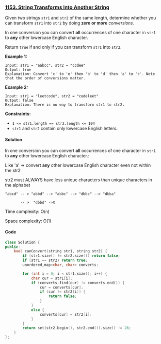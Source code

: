 ### [1153. String Transforms Into Another String](https://leetcode.com/problems/string-transforms-into-another-string/)

Given two strings `str1` and `str2` of the same length, determine whether you can transform `str1` into `str2` by doing **zero or more** *conversions*.

In one conversion you can convert **all** occurrences of one character in `str1` to **any** other lowercase English character.

Return `true` if and only if you can transform `str1` into `str2`.

 

**Example 1:**

```
Input: str1 = "aabcc", str2 = "ccdee"
Output: true
Explanation: Convert 'c' to 'e' then 'b' to 'd' then 'a' to 'c'. Note that the order of conversions matter.
```

**Example 2:**

```
Input: str1 = "leetcode", str2 = "codeleet"
Output: false
Explanation: There is no way to transform str1 to str2.
```

 

**Constraints:**

- `1 <= str1.length == str2.length <= 104`
- `str1` and `str2` contain only lowercase English letters.

#### Solution

In one conversion you can convert **all** occurrences of one character in `str1` to **any** other lowercase English character.:

Like 'a' -> convert **any** other lowercase English character even not within the str2

str2 must ALWAYS have less unique characters than unique characters in the alphabet

```
"abcd" -- > "abbd" --> "abbc" --> "dbbc" --> "dbba"

       -- >  "dbbd" ->X
```



Time complexity: O(n)

Space complexity: O(1)

#### Code

```c++
class Solution {
public:
    bool canConvert(string str1, string str2) {
        if (str1.size() != str2.size()) return false;
        if (str1 == str2) return true;
        unordered_map<char, char> converts;

        for (int i = 0; i < str1.size(); i++) {
            char cur = str1[i];
            if (converts.find(cur) != converts.end()) {
                cur = converts[cur];
                if (cur != str2[i]) {
                    return false;
                }
            }
            else {
                converts[cur] = str2[i];
            }
        }
        return set(str2.begin(), str2.end()).size() != 26;
    }
};
```



